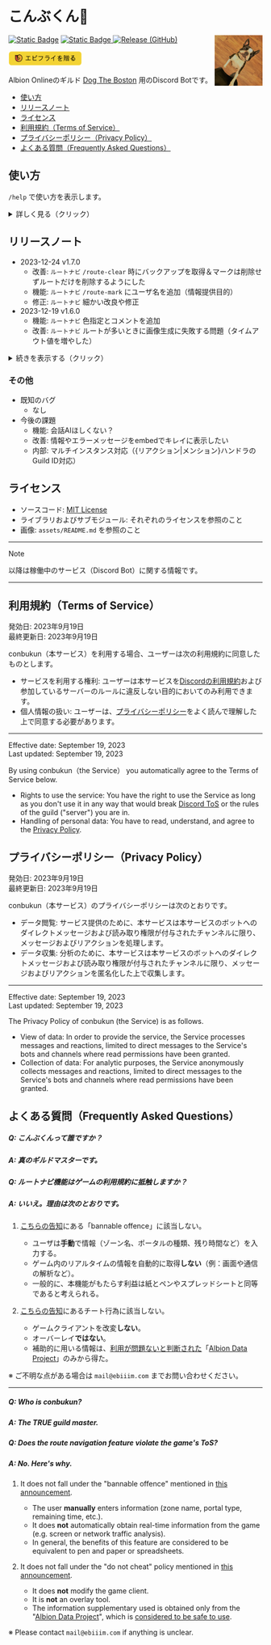 # こんぶくん🤖

<img align="right" src="https://raw.githubusercontent.com/ebiiim/conbukun/main/assets/icon/conbu.jpg" alt="conbukun" width="" height="100" />

<!-- https://discordapi.com/permissions.html#60416 -->
[![Static Badge](https://img.shields.io/badge/add%20to%20Discord-7289DA?logo=discord&labelColor=FFFFFF)](https://discord.com/oauth2/authorize?client_id=1151028506470404096&scope=bot&permissions=60416)
[![Static Badge](https://img.shields.io/badge/devs%20only-7289DA?logo=discord&labelColor=FFFFFF)
](https://discord.com/oauth2/authorize?client_id=1151570933543342101&scope=bot&permissions=60416)
[![Release (GitHub)](https://img.shields.io/github/v/release/ebiiim/conbukun)](https://github.com/ebiiim/conbukun/releases/latest)

<a href="https://www.buymeacoffee.com/ebiiim" target="_blank"><img src="https://raw.githubusercontent.com/ebiiim/conbukun/main/assets/doc/buymeacoffee.png" alt="Buy Me A Coffee" width="" height="30" /></a>

Albion Onlineのギルド [Dog The Boston](https://twitter.com/DogTheBoston) 用のDiscord Botです。


<!-- START doctoc generated TOC please keep comment here to allow auto update -->
<!-- DON'T EDIT THIS SECTION, INSTEAD RE-RUN doctoc TO UPDATE -->

- [使い方](#%E4%BD%BF%E3%81%84%E6%96%B9)
- [リリースノート](#%E3%83%AA%E3%83%AA%E3%83%BC%E3%82%B9%E3%83%8E%E3%83%BC%E3%83%88)
- [ライセンス](#%E3%83%A9%E3%82%A4%E3%82%BB%E3%83%B3%E3%82%B9)
- [利用規約（Terms of Service）](#%E5%88%A9%E7%94%A8%E8%A6%8F%E7%B4%84terms-of-service)
- [プライバシーポリシー（Privacy Policy）](#%E3%83%97%E3%83%A9%E3%82%A4%E3%83%90%E3%82%B7%E3%83%BC%E3%83%9D%E3%83%AA%E3%82%B7%E3%83%BCprivacy-policy)
- [よくある質問（Frequently Asked Questions）](#%E3%82%88%E3%81%8F%E3%81%82%E3%82%8B%E8%B3%AA%E5%95%8Ffrequently-asked-questions)

<!-- END doctoc generated TOC please keep comment here to allow auto update -->

## 使い方

`/help` で使い方を表示します。

<details><summary>詳しく見る（クリック）</summary>

> ## コマンド
> - `/help` このメッセージを表示します。
> - `/mule` ラバに関するヒントをランダムに投稿します（30秒後に自動削除）。
> - `/route-add` アバロンのルートを追加します。
> - `/route-print` アバロンのルートを画像で投稿します。
> - `/route-clear` アバロンのルートをリセットします。
> - `/route-mark` マップの色を変えたりメモを載せたりします。
> ## リアクション
> - `リアクション集計` 集計したいメッセージにリアクション（🤖）を行うとリマインダーを投稿します（2分後に自動削除）。
> ## おまけ
> - 呼びかけに反応したりお昼寝したりします。

</details>


## リリースノート

- 2023-12-24 v1.7.0
  - 改善: `ルートナビ` `/route-clear` 時にバックアップを取得＆マークは削除せずルートだけを削除するようにした
  - 機能: `ルートナビ` `/route-mark` にユーザ名を追加（情報提供目的）
  - 修正: `ルートナビ` 細かい改良や修正
- 2023-12-19 v1.6.0
  - 機能: `ルートナビ` 色指定とコメントを追加
  - 改善: `ルートナビ` ルートが多いときに画像生成に失敗する問題（タイムアウト値を増やした）

<details><summary>続きを表示する（クリック）</summary>

- 2023-12-05 v1.5.0
  - 改善: `ルートナビ` ルートが多くなると画像が横長になるので、ルートが32個以上あるときの描画形式を変更した
  - 修正: `ルートナビ` バージョンがあがるとセーブデータが引き継がれないバグ
- 2023-12-01 v1.4.1
  - 改善: タイムゾーンをJSTに変更（Kubernetesマニフェスト）
- 2023-12-01 v1.4.0
  - 修正: `ルートナビ` ルート数が多くなると3秒以内に応答できずDiscordの制約に引っかかる問題
  - 機能: `ルートナビ` ルートをクリアするコマンドを追加
  - 機能: `ルートナビ` 見た目を改善する（HO指定、色分け、etc）
  - 機能: 保存機能を追加（起動時にデータをロード＆終了時にデータをセーブ） 
- 2023-11-28 v1.3.0
  - 機能: `ルートナビ` こんぶくんがみんなのためにアバロンのルートを覚えてくれるようになった
- 2023-10-28 v1.2.0
  - 機能: `おたのしみ` ラバコマンドのレスポンスの種類が増えた（ハロウィン＆シェイプシフター）
- 2023-09-21 v1.1.0
  - 機能: `おたのしみ` こんぶくんがリプライに反応するようになった
  - 機能: `おたのしみ` こんぶくんがAlbion Onlineをプレイするようになった（プレゼンス）
- 2023-09-19 v1.0.0
  - 安定しているので正式リリース
  - サービス: 利用規約とプライバシーポリシーを作成
  - 機能: `おたのしみ` プレゼンスぐるぐる
  - 機能: `おたのしみ` 反応いろいろ強化
  - 改善: `リアクション集計` どの投稿に対する集計かがわからなくなるのでリプライにした
  - 改善: `リアクション集計` 名前の順番を固定した（表示名昇順）
- 2023-09-14 v0.2.1
  - 改善: `リアクション集計` 誰もメンションされていない場合は反応しない
  - 改善: `リアクション集計` 投稿後にemojiをリセットする
- 2023-09-14 v0.2.0
  - 機能: `リアクション集計` 未反応の人をリストする
  - 機能: `おたのしみ` 話しかけられたら反応する
  - 修正: 一部のemojiがうまく表示できないバグ
- 2023-09-14 v0.1.1
  - 修正: ログが徐々に長くなる恐ろしいバグ
- 2023-09-13 v0.1.0
  - 記念すべき初回リリース
  - 機能: `/help` `/mule` `リアクション集計`

### アップグレードガイド

> [!NOTE]
> 対応が必要なバージョンのみ記載しています（これらのバージョンを経由してください）。

- v1.5.x to v1.6.x
  - v1.6.xで `/route-mark` を実行するとセーブデータが移行されます。これをやらないとマーク情報が引き継がれず、さらにゴミが残ります。
- v1.4.x to v1.5.x
  - セーブデータの移行は手動です。各キーの値（ `jq keys[]` ）と各項目のname（ `jq .[].name` ）を `ギルド名#チャネル名` の形式に変更してください（後ろの ` (conbukun@v1.4.x)` を削除、重複は手動でマージ）。

</details>

### その他

- 既知のバグ
  - なし
- 今後の課題
  - 機能: 会話AIほしくない？
  - 改善: 情報やエラーメッセージをembedでキレイに表示したい
  - 内部: マルチインスタンス対応（{リアクション|メンション}ハンドラのGuild ID対応）

## ライセンス

- ソースコード: [MIT License](https://github.com/ebiiim/conbukun/blob/main/LICENSE)
- ライブラリおよびサブモジュール: それぞれのライセンスを参照のこと
- 画像: `assets/README.md` を参照のこと

---

> [!NOTE]
> 以降は稼働中のサービス（Discord Bot）に関する情報です。

---

## 利用規約（Terms of Service）

発効日: 2023年9月19日<br>
最終更新日: 2023年9月19日

conbukun（本サービス）を利用する場合、ユーザーは次の利用規約に同意したものとします。

- サービスを利用する権利: ユーザーは本サービスを[Discordの利用規約](https://discord.com/terms)および参加しているサーバーのルールに違反しない目的においてのみ利用できます。
- 個人情報の扱い: ユーザーは、[プライバシーポリシー](#%E3%83%97%E3%83%A9%E3%82%A4%E3%83%90%E3%82%B7%E3%83%BC%E3%83%9D%E3%83%AA%E3%82%B7%E3%83%BCprivacy-policy)をよく読んで理解した上で同意する必要があります。

---

Effective date: September 19, 2023<br>
Last updated: September 19, 2023

By using conbukun（the Service） you automatically agree to the Terms of Service below.

- Rights to use the service: You have the right to use the Service as long as you don't use it in any way that would break [Discord ToS](https://discord.com/terms) or the rules of the guild ("server") you are in.
- Handling of personal data: You have to read, understand, and agree to the [Privacy Policy](#%E3%83%97%E3%83%A9%E3%82%A4%E3%83%90%E3%82%B7%E3%83%BC%E3%83%9D%E3%83%AA%E3%82%B7%E3%83%BCprivacy-policy).


## プライバシーポリシー（Privacy Policy）

発効日: 2023年9月19日<br>
最終更新日: 2023年9月19日

conbukun（本サービス）のプライバシーポリシーは次のとおりです。

- データ閲覧: サービス提供のために、本サービスは本サービスのボットへのダイレクトメッセージおよび読み取り権限が付与されたチャンネルに限り、メッセージおよびリアクションを処理します。
- データ収集: 分析のために、本サービスは本サービスのボットへのダイレクトメッセージおよび読み取り権限が付与されたチャンネルに限り、メッセージおよびリアクションを匿名化した上で収集します。

---

Effective date: September 19, 2023<br>
Last updated: September 19, 2023

The Privacy Policy of conbukun (the Service) is as follows.

- View of data: In order to provide the service, the Service processes messages and reactions, limited to direct messages to the Service's bots and channels where read permissions have been granted.
- Collection of data: For analytic purposes, the Service anonymously collects messages and reactions, limited to direct messages to the Service's bots and channels where read permissions have been granted.

## よくある質問（Frequently Asked Questions）

##### Q: こんぶくんって誰ですか？

##### A: 真のギルドマスターです。

##### Q: ルートナビ機能はゲームの利用規約に抵触しますか？

##### A: いいえ。理由は次のとおりです。

1. [こちらの告知](https://forum.albiononline.com/index.php/Thread/135576-Roads-of-Avalon-Mapping-GPS-Tools/)にある「bannable offence」に該当しない。
   - ユーザは**手動**で情報（ゾーン名、ポータルの種類、残り時間など）を入力する。
   - ゲーム内のリアルタイムの情報を自動的に取得**しない**（例：画面や通信の解析など）。
   - 一般的に、本機能がもたらす利益は紙とペンやスプレッドシートと同等であると考えられる。

2. [こちらの告知](https://forum.albiononline.com/index.php/Thread/124819-Regarding-3rd-Party-Software-and-Network-Traffic-aka-do-not-cheat-Update-16-45-U/)にあるチート行為に該当しない。
   - ゲームクライアントを改変**しない**。
   - オーバーレイ**ではない**。
   - 補助的に用いる情報は、[利用が問題ないと判断された](https://forum.albiononline.com/index.php/Thread/124819-Regarding-3rd-Party-Software-and-Network-Traffic-aka-do-not-cheat-Update-16-45-U/?postID=1001172#post1001172)「[Albion Data Project](https://www.albion-online-data.com/)」のみから得た。

※ ご不明な点がある場合は `mail@ebiiim.com` までお問い合わせください。

---

##### Q: Who is conbukun?

##### A: The TRUE guild master.

##### Q: Does the route navigation feature violate the game's ToS?

##### A: No. Here's why.

1. It does not fall under the "bannable offence" mentioned in [this announcement](https://forum.albiononline.com/index.php/Thread/135576-Roads-of-Avalon-Mapping-GPS-Tools/).
   - The user **manually** enters information (zone name, portal type, remaining time, etc.).
   - It does **not** automatically obtain real-time information from the game (e.g. screen or network traffic analysis).
   - In general, the benefits of this feature are considered to be equivalent to pen and paper or spreadsheets.

2. It does not fall under the "do not cheat" policy mentioned in [this announcement](https://forum.albiononline.com/index.php/Thread/124819-Regarding-3rd-Party-Software-and-Network-Traffic-aka-do-not-cheat-Update-16-45-U/).
    - It does **not** modify the game client.
    - It is **not** an overlay tool.
    - The information supplementary used is obtained only from the "[Albion Data Project](https://www.albion-online-data.com/)", which is [considered to be safe to use](https://forum.albiononline.com/index.php/Thread/124819-Regarding-3rd-Party-Software-and-Network-Traffic-aka-do-not-cheat-Update-16-45-U/?postID=1001172#post1001172).

※ Please contact `mail@ebiiim.com` if anything is unclear.
